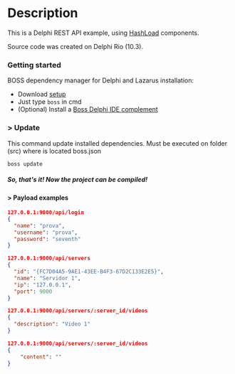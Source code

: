 # Description

This is a Delphi REST API example, using [HashLoad]( https://github.com/HashLoad "HashLoad") components.

Source code was created on Delphi Rio (10.3).

### Getting started
BOSS dependency manager for Delphi and Lazarus installation: 
 * Download [setup](https://github.com/hashload/boss/releases)
 * Just type `boss` in cmd
 * (Optional) Install a [Boss Delphi IDE complement](https://github.com/hashload/boss-ide)

### > Update
This command update installed dependencies. Must be executed on folder (src\) where is located boss.json 
```
boss update
```


##### So, that's it! Now the project can be compiled!


#### > Payload examples

```json
127.0.0.1:9000/api/login
{
  "name": "prova",
  "username": "prova",
  "password": "seventh"
}

127.0.0.1:9000/api/servers
{
  "id": "{FC7D04A5-9AE1-43EE-B4F3-67D2C133E2E5}",
  "name": "Servidor 1",
  "ip": "127.0.0.1",
  "port": 9000
}

127.0.0.1:9000/api/servers/:server_id/videos
{
  "description": "Video 1"
}

127.0.0.1:9000/api/servers/:server_id/videos
{
    "content": ""
}
```
